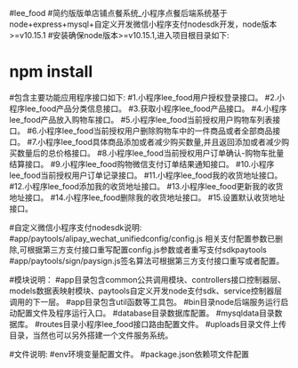 #lee_food
#简约版版单店铺点餐系统_小程序点餐后端系统基于node+express+mysql+自定义开发微信小程序支付nodesdk开发，node版本>=v10.15.1
#安装确保node版本>=v10.15.1,进入项目根目录如下:
# npm install

#包含主要功能应用程序接口如下:
#1.小程序lee_food用户授权登录接口。
#2.小程序lee_food产品分类信息接口。
#3.获取小程序lee_food产品接口。
#4.小程序lee_food产品放入购物车接口。
#5.小程序lee_food当前授权用户购物车列表接口。
#6.小程序lee_food当前授权用户删除购物车中的一件商品或者全部商品接口。
#7.小程序lee_food具体商品添加或者减少购买数量,并且返回添加或者减少购买数量后的总价格接口。
#8.小程序lee_food当前授权用户订单确认-购物车批量结算接口。
#9.小程序lee_food购物微信支付订单结果通知接口。
#10.小程序lee_food当前授权用户订单记录接口。
#11.小程序lee_food我的收货地址接口。
#12.小程序lee_food添加我的收货地址接口。
#13.小程序lee_food更新我的收货地址接口。
#14.小程序lee_food删除我的收货地址接口。
#15.设置默认收货地址接口。

#自定义微信小程序支付nodesdk说明:
#app/paytools/alipay_wechat_unifiedconfig/config.js 相关支付配置参数已删除,可根据第三方支付接口重写配置config.js参数或者重写支付sdkpaytools
#app/paytools/sign/paysign.js签名算法可根据第三方支付接口重写或者配置。

#模块说明：
#app目录包含common公共调用模块、controllers接口控制器层、models数据表映射模块、paytools自定义开发node支付sdk、service控制器层调用的下一层。
#app目录包含util函数等工具包。
#bin目录node后端服务运行启动配置文件及程序运行入口。
#database目录数据库配置。
#mysqldata目录数据库。
#routes目录小程序lee_food接口路由配置文件。
#uploads目录文件上传目录，当然也可以另外搭建一个文件服务系统。

#文件说明:
#env环境变量配置文件。
#package.json依赖项文件配置

